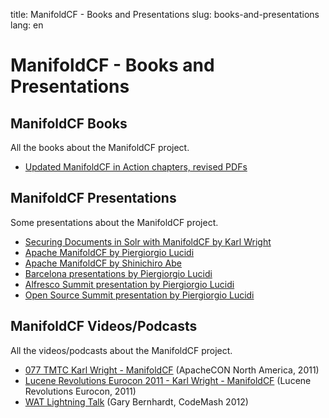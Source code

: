 title: ManifoldCF - Books and Presentations
slug: books-and-presentations
lang: en

# ManifoldCF - Books and Presentations

## ManifoldCF Books

All the books about the ManifoldCF project.

* [Updated ManifoldCF in Action chapters, revised PDFs](https://github.com/DaddyWri/manifoldcfinaction/tree/master/pdfs)

## ManifoldCF Presentations

Some presentations about the ManifoldCF project.

* [Securing Documents in Solr with ManifoldCF by Karl Wright](http://www.slideshare.net/lucenerevolution/wright-nokia-manifoldcfeurocon-2011)
* [Apache ManifoldCF by Piergiorgio Lucidi](http://www.slideshare.net/PiergiorgioLucidi/apache-manifoldcf-9508286)
* [Apache ManifoldCF by Shinichiro Abe](http://www.slideshare.net/ShinichiroAbe/apache-manifoldcf-9231499)
* [Barcelona presentations by Piergiorgio Lucidi](http://www.open4dev.com/journal/2013/11/9/my-two-talks-at-alfresco-summit-2013-in-barcelona.html)
* [Alfresco Summit presentation by Piergiorgio Lucidi](http://summit.alfresco.com/barcelona/sessions/super-size-your-search)
* [Open Source Summit presentation by Piergiorgio Lucidi](https://feathercast.apache.org/2017/10/30/oss-prague-apache-manifoldcf-and-incubation-piergiorgio-lucidi/)

## ManifoldCF Videos/Podcasts

All the videos/podcasts about the ManifoldCF project.

* [077 TMTC Karl Wright - ManifoldCF](http://teachmetocode.com/podcast/077-tmtc-karl-wright-manifoldcf/) (ApacheCON North America, 2011)
* [Lucene Revolutions Eurocon 2011 - Karl Wright - ManifoldCF](http://vimeo.com/33082485) (Lucene Revolutions Eurocon, 2011)
* [WAT Lightning Talk](https://www.destroyallsoftware.com/talks/wat) (Gary Bernhardt, CodeMash 2012)
